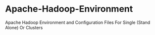 # Apache-Hadoop-Environment

Apache Hadoop Environment and Configuration Files For Single (Stand Alone) Or Clusters
